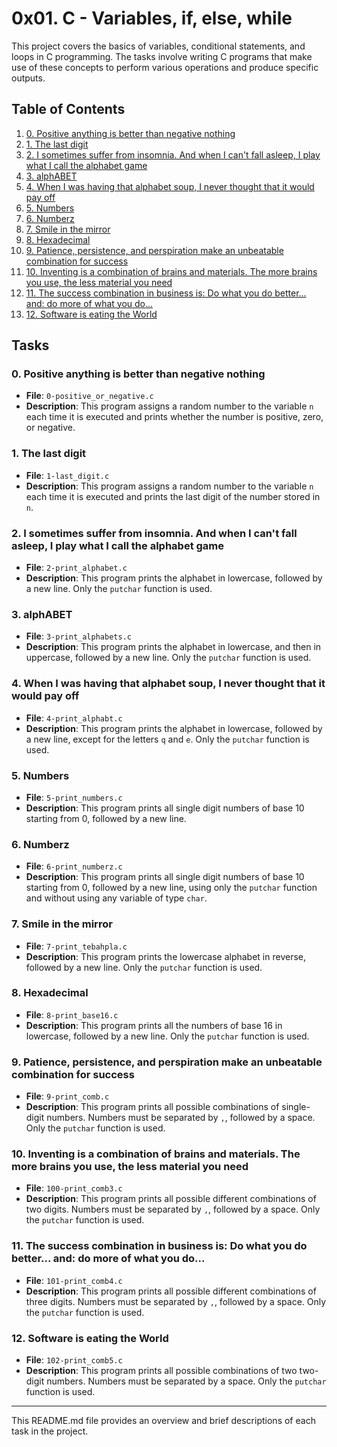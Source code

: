 # 0x01. C - Variables, if, else, while

This project covers the basics of variables, conditional statements, and loops in C programming. The tasks involve writing C programs that make use of these concepts to perform various operations and produce specific outputs.

## Table of Contents

1. [0. Positive anything is better than negative nothing](#0-positive-anything-is-better-than-negative-nothing)
2. [1. The last digit](#1-the-last-digit)
3. [2. I sometimes suffer from insomnia. And when I can't fall asleep, I play what I call the alphabet game](#2-i-sometimes-suffer-from-insomnia-and-when-i-cant-fall-asleep-i-play-what-i-call-the-alphabet-game)
4. [3. alphABET](#3-alphabet)
5. [4. When I was having that alphabet soup, I never thought that it would pay off](#4-when-i-was-having-that-alphabet-soup-i-never-thought-that-it-would-pay-off)
6. [5. Numbers](#5-numbers)
7. [6. Numberz](#6-numberz)
8. [7. Smile in the mirror](#7-smile-in-the-mirror)
9. [8. Hexadecimal](#8-hexadecimal)
10. [9. Patience, persistence, and perspiration make an unbeatable combination for success](#9-patience-persistence-and-perspiration-make-an-unbeatable-combination-for-success)
11. [10. Inventing is a combination of brains and materials. The more brains you use, the less material you need](#10-inventing-is-a-combination-of-brains-and-materials-the-more-brains-you-use-the-less-material-you-need)
12. [11. The success combination in business is: Do what you do better... and: do more of what you do...](#11-the-success-combination-in-business-is-do-what-you-do-better-and-do-more-of-what-you-do)
13. [12. Software is eating the World](#12-software-is-eating-the-world)

## Tasks

### 0. Positive anything is better than negative nothing
- **File**: `0-positive_or_negative.c`
- **Description**: This program assigns a random number to the variable `n` each time it is executed and prints whether the number is positive, zero, or negative.

### 1. The last digit
- **File**: `1-last_digit.c`
- **Description**: This program assigns a random number to the variable `n` each time it is executed and prints the last digit of the number stored in `n`.

### 2. I sometimes suffer from insomnia. And when I can't fall asleep, I play what I call the alphabet game
- **File**: `2-print_alphabet.c`
- **Description**: This program prints the alphabet in lowercase, followed by a new line. Only the `putchar` function is used.

### 3. alphABET
- **File**: `3-print_alphabets.c`
- **Description**: This program prints the alphabet in lowercase, and then in uppercase, followed by a new line. Only the `putchar` function is used.

### 4. When I was having that alphabet soup, I never thought that it would pay off
- **File**: `4-print_alphabt.c`
- **Description**: This program prints the alphabet in lowercase, followed by a new line, except for the letters `q` and `e`. Only the `putchar` function is used.

### 5. Numbers
- **File**: `5-print_numbers.c`
- **Description**: This program prints all single digit numbers of base 10 starting from 0, followed by a new line.

### 6. Numberz
- **File**: `6-print_numberz.c`
- **Description**: This program prints all single digit numbers of base 10 starting from 0, followed by a new line, using only the `putchar` function and without using any variable of type `char`.

### 7. Smile in the mirror
- **File**: `7-print_tebahpla.c`
- **Description**: This program prints the lowercase alphabet in reverse, followed by a new line. Only the `putchar` function is used.

### 8. Hexadecimal
- **File**: `8-print_base16.c`
- **Description**: This program prints all the numbers of base 16 in lowercase, followed by a new line. Only the `putchar` function is used.

### 9. Patience, persistence, and perspiration make an unbeatable combination for success
- **File**: `9-print_comb.c`
- **Description**: This program prints all possible combinations of single-digit numbers. Numbers must be separated by `,`, followed by a space. Only the `putchar` function is used.

### 10. Inventing is a combination of brains and materials. The more brains you use, the less material you need
- **File**: `100-print_comb3.c`
- **Description**: This program prints all possible different combinations of two digits. Numbers must be separated by `,`, followed by a space. Only the `putchar` function is used.

### 11. The success combination in business is: Do what you do better... and: do more of what you do...
- **File**: `101-print_comb4.c`
- **Description**: This program prints all possible different combinations of three digits. Numbers must be separated by `,`, followed by a space. Only the `putchar` function is used.

### 12. Software is eating the World
- **File**: `102-print_comb5.c`
- **Description**: This program prints all possible combinations of two two-digit numbers. Numbers must be separated by a space. Only the `putchar` function is used.

---

This README.md file provides an overview and brief descriptions of each task in the project.
